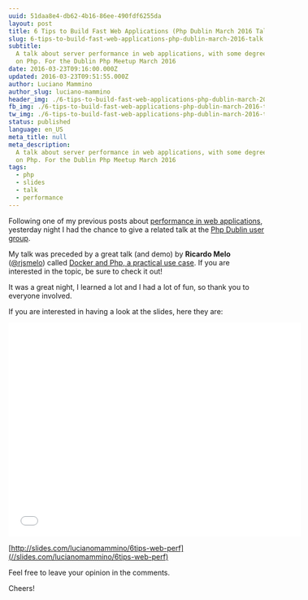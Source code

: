```yaml
---
uuid: 51daa8e4-db62-4b16-86ee-490fdf6255da
layout: post
title: 6 Tips to Build Fast Web Applications (Php Dublin March 2016 Talk)
slug: 6-tips-to-build-fast-web-applications-php-dublin-march-2016-talk
subtitle:
  A talk about server performance in web applications, with some degree of focus
  on Php. For the Dublin Php Meetup March 2016
date: 2016-03-23T09:16:00.000Z
updated: 2016-03-23T09:51:55.000Z
author: Luciano Mammino
author_slug: luciano-mammino
header_img: ./6-tips-to-build-fast-web-applications-php-dublin-march-2016-talk-min.jpg
fb_img: ./6-tips-to-build-fast-web-applications-php-dublin-march-2016-talk-fb.png
tw_img: ./6-tips-to-build-fast-web-applications-php-dublin-march-2016-talk-tw.png
status: published
language: en_US
meta_title: null
meta_description:
  A talk about server performance in web applications, with some degree of focus
  on Php. For the Dublin Php Meetup March 2016
tags:
  - php
  - slides
  - talk
  - performance
---
```


Following one of my previous posts about [performance in web applications](http://loige.co/6-rules-of-thumb-to-build-blazing-fast-web-applications/), yesterday night I had the chance to give a related talk at the [Php Dublin user group](https://phpdublin.com/).

My talk was preceded by a great talk (and demo) by **Ricardo Melo** ([@rjsmelo](https://twitter.com/rjsmelo)) called [Docker and Php, a practical use case](http://www.slideshare.net/rjsmelo/docker-php-practical-use-case). If you are interested in the topic, be sure to check it out!

It was a great night, I learned a lot and I had a lot of fun, so thank you to everyone involved.

If you are interested in having a look at the slides, here they are:

<iframe src="//slides.com/lucianomammino/6tips-web-perf/embed" width="576" height="420" scrolling="no" frameborder="0" webkitallowfullscreen mozallowfullscreen allowfullscreen></iframe>

[http://slides.com/lucianomammino/6tips-web-perf](//slides.com/lucianomammino/6tips-web-perf)

Feel free to leave your opinion in the comments.

Cheers!
